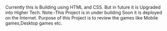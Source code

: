 <!-- **This Project is in under building Soon it is deployed on the Internet.
Purpose of this Project is to review the games like Mobile games,Desktop games etc.
The game reviews are on this website are shown not accordingly to the basis of steam reviews,EA games reviews and playstore reviews but shown them by  playin.
Introducing SwapanDeep Singh who plays more than 60-70 games.Reviews are uploaded on this Website according to him.

**
 -->
 Currently this is Building using HTML and CSS. But in future it is Upgraded into Higher Tech.
Note:-This Project is in under building Soon it is deployed on the Internet.
Purpose of this Project is to review the games like Mobile games,Desktop games etc.


